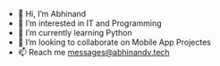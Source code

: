 - 👋 Hi, I’m Abhinand
- 👀 I’m interested in IT and Programming
- 🌱 I’m currently learning Python
- 💞️ I’m looking to collaborate on Mobile App Projectes
- 📫 Reach me messages@abhinandv.tech

<!---
abhinandval/abhinandval is a ✨ special ✨ repository because its `README.md` (this file) appears on your GitHub profile.
You can click the Preview link to take a look at your changes.
--->
